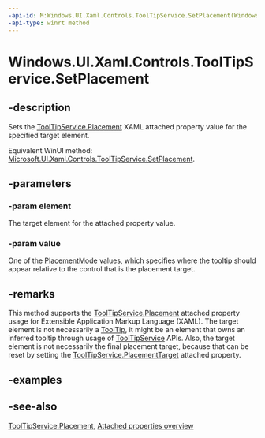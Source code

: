 ```yaml
---
-api-id: M:Windows.UI.Xaml.Controls.ToolTipService.SetPlacement(Windows.UI.Xaml.DependencyObject,Windows.UI.Xaml.Controls.Primitives.PlacementMode)
-api-type: winrt method
---
```


<!-- Method syntax
public void SetPlacement(Windows.UI.Xaml.DependencyObject element, Windows.UI.Xaml.Controls.Primitives.PlacementMode value)
-->

# Windows.UI.Xaml.Controls.ToolTipService.SetPlacement

## -description
Sets the [ToolTipService.Placement](tooltipservice_placement.md) XAML attached property value for the specified target element.

Equivalent WinUI method: [Microsoft.UI.Xaml.Controls.ToolTipService.SetPlacement](/windows/winui/api/microsoft.ui.xaml.controls.tooltipservice.setplacement).

## -parameters
### -param element
The target element for the attached property value.

### -param value
One of the [PlacementMode](../windows.ui.xaml.controls.primitives/placementmode.md) values, which specifies where the tooltip should appear relative to the control that is the placement target.

## -remarks
This method supports the [ToolTipService.Placement](tooltipservice_placement.md) attached property usage for Extensible Application Markup Language (XAML). The target element is not necessarily a [ToolTip](tooltip.md), it might be an element that owns an inferred tooltip through usage of [ToolTipService](tooltipservice.md) APIs. Also, the target element is not necessarily the final placement target, because that can be reset by setting the [ToolTipService.PlacementTarget](tooltipservice_placement.md) attached property.

## -examples

## -see-also

[ToolTipService.Placement](tooltipservice_placement.md), [Attached properties overview](/windows/uwp/xaml-platform/attached-properties-overview)
